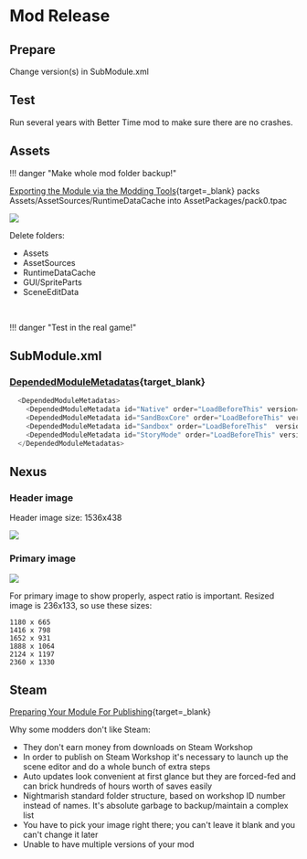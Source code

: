 # Mod Release

## Prepare

Change version(s) in SubModule.xml


## Test

Run several years with Better Time mod to make sure there are no crashes.

## Assets

!!! danger "Make whole mod folder backup!"

[Exporting the Module via the Modding Tools](https://moddocs.bannerlord.com/steam-workshop/uploading_updating_mod/#exporting-the-module-via-the-modding-tools){target=_blank} packs Assets/AssetSources/RuntimeDataCache into AssetPackages/pack0.tpac

![](/pics/bFhf0d8.png)

Delete folders:

* Assets
* AssetSources
* RuntimeDataCache
* GUI/SpriteParts
* SceneEditData
<br>


!!! danger "Test in the real game!"



## SubModule.xml

### [DependedModuleMetadatas](https://github.com/BUTR/Bannerlord.BUTRLoader#for-modders){target_blank}

``` cs
  <DependedModuleMetadatas>
    <DependedModuleMetadata id="Native" order="LoadBeforeThis" version="1.1.0"/>
    <DependedModuleMetadata id="SandBoxCore" order="LoadBeforeThis" version="1.1.0"/>
    <DependedModuleMetadata id="Sandbox" order="LoadBeforeThis"  version="1.1.0"/>
    <DependedModuleMetadata id="StoryMode" order="LoadBeforeThis" version="1.1.0"/>
  </DependedModuleMetadatas>
```

## Nexus

### Header image

Header image size: 1536x438

![](/pics/KukQAvR.png)



### Primary image

![](/pics/MN1lY54.png)

For primary image to show properly, aspect ratio is important. Resized image is 236x133, so use these sizes:

    1180 x 665
    1416 x 798
    1652 x 931
    1888 x 1064
    2124 x 1197
    2360 x 1330


## Steam

[Preparing Your Module For Publishing](https://moddocs.bannerlord.com/steam-workshop/uploading_updating_mod/){target=_blank}

Why some modders don't like Steam:

* They don't earn money from downloads on Steam Workshop
* In order to publish on Steam Workshop it's necessary to launch up the scene editor and do a whole bunch of extra steps
* Auto updates look convenient at first glance but they are forced-fed and can brick hundreds of hours worth of saves easily
* Nightmarish standard folder structure, based on workshop ID number instead of names. It's absolute garbage to backup/maintain a complex list
* You have to pick your image right there; you can't leave it blank and you can't change it later
* Unable to have multiple versions of your mod
